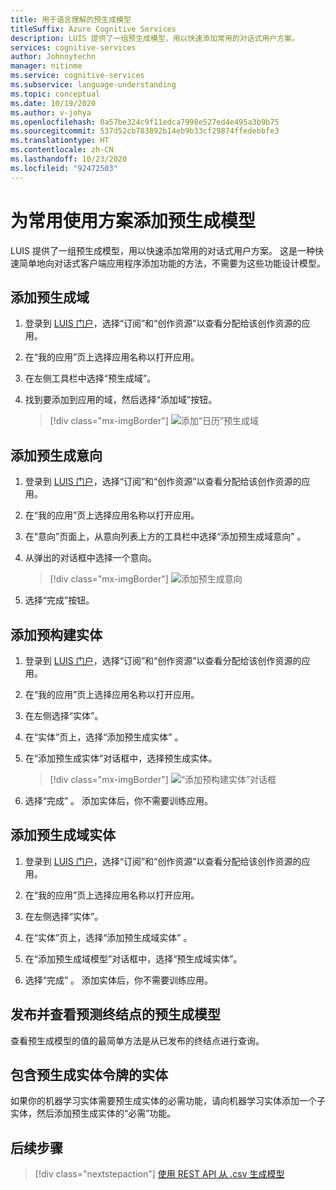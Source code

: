 ```yaml
---
title: 用于语言理解的预生成模型
titleSuffix: Azure Cognitive Services
description: LUIS 提供了一组预生成模型，用以快速添加常用的对话式用户方案。
services: cognitive-services
author: Johnnytechn
manager: nitinme
ms.service: cognitive-services
ms.subservice: language-understanding
ms.topic: conceptual
ms.date: 10/19/2020
ms.author: v-johya
ms.openlocfilehash: 0a57be324c9f11edca7998e527ed4e495a3b9b75
ms.sourcegitcommit: 537d52cb783892b14eb9b33cf29874ffedebbfe3
ms.translationtype: HT
ms.contentlocale: zh-CN
ms.lasthandoff: 10/23/2020
ms.locfileid: "92472503"
---
```

# <a name="add-prebuilt-models-for-common-usage-scenarios"></a>为常用使用方案添加预生成模型

LUIS 提供了一组预生成模型，用以快速添加常用的对话式用户方案。 这是一种快速简单地向对话式客户端应用程序添加功能的方法，不需要为这些功能设计模型。

## <a name="add-a-prebuilt-domain"></a>添加预生成域

1. 登录到 [LUIS 门户](https://luis.azure.cn)，选择“订阅”和“创作资源”以查看分配给该创作资源的应用。
1. 在“我的应用”页上选择应用名称以打开应用。

1. 在左侧工具栏中选择“预生成域”。

1. 找到要添加到应用的域，然后选择“添加域”按钮。

    > [!div class="mx-imgBorder"]
    > ![添加“日历”预生成域](./media/luis-prebuilt-domains/add-prebuilt-domain.png)

## <a name="add-a-prebuilt-intent"></a>添加预生成意向

1. 登录到 [LUIS 门户](https://luis.azure.cn)，选择“订阅”和“创作资源”以查看分配给该创作资源的应用。
1. 在“我的应用”页上选择应用名称以打开应用。

1. 在“意向”页面上，从意向列表上方的工具栏中选择“添加预生成域意向” 。

1. 从弹出的对话框中选择一个意向。

    > [!div class="mx-imgBorder"]
    > ![添加预生成意向](./media/luis-prebuilt-domains/add-prebuilt-domain-intents.png)

1. 选择“完成”按钮。 

## <a name="add-a-prebuilt-entity"></a>添加预构建实体
1. 登录到 [LUIS 门户](https://luis.azure.cn)，选择“订阅”和“创作资源”以查看分配给该创作资源的应用。
1. 在“我的应用”页上选择应用名称以打开应用。
1. 在左侧选择“实体”。

1. 在“实体”页上，选择“添加预生成实体” 。

1. 在“添加预生成实体”对话框中，选择预生成实体。

    > [!div class="mx-imgBorder"]
    > ![“添加预构建实体”对话框](./media/luis-prebuilt-domains/add-prebuilt-entity.png)

1. 选择“完成”  。 添加实体后，你不需要训练应用。

## <a name="add-a-prebuilt-domain-entity"></a>添加预生成域实体
1. 登录到 [LUIS 门户](https://luis.azure.cn)，选择“订阅”和“创作资源”以查看分配给该创作资源的应用。
1. 在“我的应用”页上选择应用名称以打开应用。
1. 在左侧选择“实体”。

1. 在“实体”页上，选择“添加预生成域实体” 。

1. 在“添加预生成域模型”对话框中，选择“预生成域实体”。

1. 选择“完成”  。 添加实体后，你不需要训练应用。

## <a name="publish-to-view-prebuilt-model-from-prediction-endpoint"></a>发布并查看预测终结点的预生成模型

查看预生成模型的值的最简单方法是从已发布的终结点进行查询。

## <a name="entities-containing-a-prebuilt-entity-token"></a>包含预生成实体令牌的实体

如果你的机器学习实体需要预生成实体的必需功能，请向机器学习实体添加一个子实体，然后添加预生成实体的“必需”功能。

## <a name="next-steps"></a>后续步骤
> [!div class="nextstepaction"]
> [使用 REST API 从 .csv 生成模型](./luis-tutorial-node-import-utterances-csv.md)

